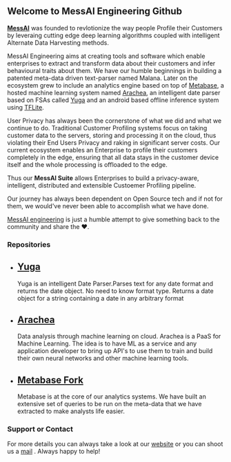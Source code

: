 ## Welcome to MessAI Engineering Github

[**MessAI**](https://messai.in) was founded to revlotionize the way people Profile their Customers by leveraing cutting edge deep learning algorithms coupled with intelligent Alternate Data Harvesting methods.

MessAI Engineering aims at creating tools and software which enable enterprises to extract and transform data about their customers and infer behavioural traits about them. We have our humble beginnings in building a patented meta-data driven text-parser named Malana. Later on the ecosystem grew to include an analytics engine based on top of [Metabase](https://metabase.com), a hosted machine learning system named [Arachea](https://github.com/archaea-solutions/archaea), an intelligent date parser based on FSAs called [Yuga](https://github.com/messai-engineering/Yuga) and an android based offline inference system using [TFLite](https://github.com/tensorflow/tensorflow).

User Privacy has always been the cornerstone of what we did and what we continue to do. Traditional Customer Profiling systems focus on taking customer data to the servers, storing and processing it on the cloud, thus violating their End Users Privacy and raking in significant server costs. Our current ecosystem enables an Enterprise to profile their customers completely in the edge, ensuring that all data stays in the customer device itself and the whole processing is offloaded to the edge.

Thus our **MessAI Suite** allows Enterprises to build a privacy-aware, intelligent, distributed and extensible Custoemer Profiling pipeline.

Our journey has always been dependent on Open Source tech and if not for them, we would've never been able to accomplish what we have done.

[MessAI engineering](https://github.com/messai-engineering) is just a humble attempt to give something back to the community and share the ❤️.


### Repositories
- [Yuga](https://github.com/messai-engineering/Yuga)
	-
	Yuga is an intelligent Date Parser.Parses text for any date format and returns the date object. No need to know format type. Returns a date object for  a string containing a date in any arbitrary format
- [Arachea](https://github.com/archaea-solutions/archaea)
	- 
	Data analysis through machine learning on cloud. Arachea is a PaaS for Machine Learning. The idea is to have ML as a service and any application developer to bring up API's to use them to train and build their own neural networks and other machine learning tools.
- [Metabase Fork](https://github.com/metabase/metabase)
	- 
	Metabase is at the core of our analytics systems. We have built an extensive set of queries to be run on the meta-data that we have extracted to make analysts life easier.

### Support or Contact

For more details you can always take a look at our [website](https://messai.in) or you can shoot us a [mail](mail-to:glen@messai.in) . Always happy to help!
